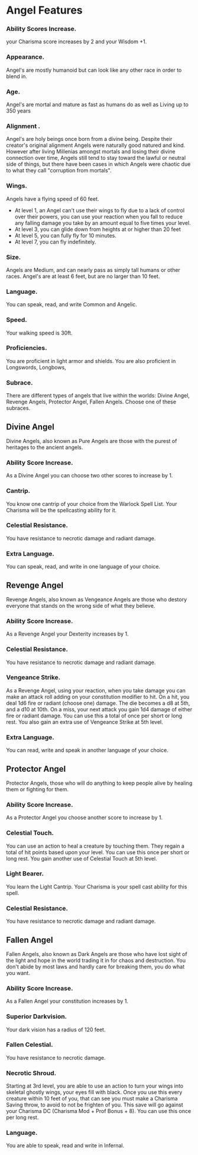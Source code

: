 
# Angel Features

### Ability Scores Increase. 
your Charisma score increases by 2 and your Wisdom +1.

### Appearance. 
Angel's are mostly humanoid but can look like any other race in order to blend in.

### Age. 
Angel's are mortal and mature as fast as humans do as well as Living up to 350 years

### Alignment . 
Angel's are holy beings once born from a divine being. 
Despite their creator's original alignment Angels were naturally good natured and kind. However after living Millenias amongst mortals and losing their divine connection over time, 
Angels still tend to stay toward the lawful or neutral side of things, but there have been cases in which Angels were chaotic due to what they call "corruption from mortals".

### Wings. 
Angels have a flying speed of 60 feet.
- At level 1, an Angel can't use their wings to fly due to a lack of control over their powers, you can use your reaction when you fall to reduce any falling damage you take by an amount equal to five times your level.
- At level 3, you can glide down from heights at or higher than 20 feet
- At level 5, you can fully fly for 10 minutes.
- At level 7, you can fly indefinitely.

### Size. 
Angels are Medium, and can nearly pass as simply tall humans or other races. Angel's are at least 6 feet, but are no larger than 10 feet.

### Language. 
You can speak, read, and write Common and Angelic.

### Speed. 
Your walking speed is 30ft.

### Proficiencies. 
You are proficient in light armor and shields. You are also proficient in Longswords, Longbows,

###  Subrace. 
There are different types of angels that live within the worlds: Divine Angel, Revenge Angels, Protector Angel, Fallen Angels. Choose one of these subraces.



## Divine Angel
Divine Angels, also known as Pure Angels are those with the purest of heritages to the ancient angels. 

### Ability Score Increase. 
As a Divine Angel you can choose two other scores to increase by 1.

### Cantrip. 
You know one cantrip of your choice from the Warlock Spell List. Your Charisma will be the spellcasting ability for it.

###  Celestial Resistance. 
You have resistance to necrotic damage and radiant damage.

### Extra Language. 
You can speak, read, and write in one language of your choice.




## Revenge Angel

Revenge Angels, also known as Vengeance Angels are those who destory everyone that stands on the wrong side of what they believe.

### Ability Score Increase. 
As a Revenge Angel your Dexterity increases by 1.

### Celestial Resistance. 
You have resistance to necrotic damage and radiant damage.

### Vengeance Strike. 
As a Revenge Angel, using your reaction, when you take damage you can make an attack roll adding on your constitution modifier to hit. 
On a hit, you deal 1d6 fire or radiant (choose one) damage. The die becomes a d8 at 5th, and a d10 at 10th. 
On a miss, your next attack you gain 1d4 damage of either fire or radiant damage. You can use this a total of once per short or long rest. You also gain an extra use of Vengeance Strike at 5th level.

### Extra Language. 
You can read, write and speak in another language of your choice.



## Protector Angel

Protector Angels, those who will do anything to keep people alive by healing them or fighting for them.

### Ability Score Increase. 
As a Protector Angel you choose another score to increase by 1.

### Celestial Touch. 
You can use an action to heal a creature by touching them. 
They regain a total of hit points based upon your level. You can use this once per short or long rest. You gain another use of Celestial Touch at 5th level.

### Light Bearer.
You learn the Light Cantrip. Your Charisma is your spell cast ability for this spell.

### Celestial Resistance. 
You have resistance to necrotic damage and radiant damage.



## Fallen Angel

Fallen Angels, also known as Dark Angels are those who have lost sight of the light and hope in the world trading it in for chaos and destruction. 
You don't abide by most laws and hardly care for breaking them, you do what you want.

### Ability Score Increase. 
As a Fallen Angel your constitution increases by 1.

### Superior Darkvision. 
Your dark vision has a radius of 120 feet.

### Fallen Celestial. 
You have resistance to necrotic damage.

### Necrotic Shroud.
Starting at 3rd level, you are able to use an action to turn your wings into skeletal ghostly wings, your eyes fill with black. 
Once you use this every creature within 10 feet of you, that can see you must make a Charisma Saving throw, to avoid to not be frighten of you. This save will go against your Charisma DC (Charisma Mod + Prof Bonus + 8). You can use this once per long rest.

### Language. 
You are able to speak, read and write in Infernal.
